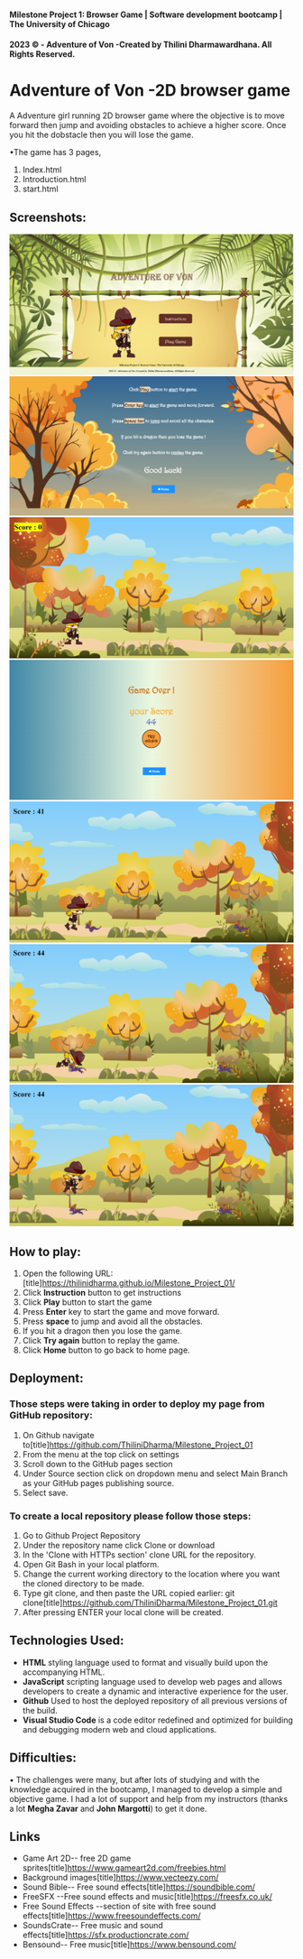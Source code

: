 #### Milestone Project 1: Browser Game | Software development bootcamp | The University of Chicago
#### 2023 © - Adventure of Von -Created by Thilini Dharmawardhana. All Rights Reserved.

# Adventure of Von -2D browser game

A Adventure girl running 2D browser game where the objective is to move forward then jump and avoiding obstacles to achieve a higher score. Once you hit the dobstacle then you will lose the game.

•The game has 3 pages,
  1. Index.html 
  2. Introduction.html
  3. start.html

## Screenshots:

![alt text](resources/Screenshot1.png)
![alt text](resources/Screenshot2.png)
![alt text](resources/Screenshot3.png)
![alt text](resources/Screenshot4.png)
![alt text](resources/Screenshot5.png)
![alt text](resources/Screenshot6.png)
![alt text](resources/Screenshot7.png)

## How to play: 

1.	Open the following URL:[title]https://thilinidharma.github.io/Milestone_Project_01/
2.  Click **Instruction** button to get instructions
3.  Click **Play** button to start the game
4.	Press **Enter** key to start the game and move forward.
5.  Press **space** to jump and avoid all the obstacles.
6.  If you hit a dragon then you lose the game.
7.  Click **Try again** button to replay the game.
8.  Click **Home** button to go back to home page.

## Deployment:

### Those steps were taking in order to deploy my page from GitHub repository:
1.	On Github navigate to[title]https://github.com/ThiliniDharma/Milestone_Project_01
2.	From the menu at the top click on settings
3.	Scroll down to the GitHub pages section
4.	Under Source section click on dropdown menu and select Main Branch as your GitHub pages publishing source.
5.	Select save.

### To create a local repository please follow those steps:
1.	Go to Github Project Repository
2.	Under the repository name click Clone or download
3.	In the 'Clone with HTTPs section' clone URL for the repository.
4.	Open Git Bash in your local platform.
5.	Change the current working directory to the location where you want the cloned directory to be made.
6.	Type git clone, and then paste the URL copied earlier: git clone[title]https://github.com/ThiliniDharma/Milestone_Project_01.git
7.	After pressing ENTER your local clone will be created.

## Technologies Used:

- **HTML** styling language used to format and visually build upon the accompanying HTML.
- **JavaScript** scripting language used to develop web pages and allows developers to create a dynamic and interactive experience for the user.
- **Github**  Used to host the deployed repository of all previous versions of the build.
- **Visual Studio Code**   is a code editor redefined and optimized for building and debugging modern web and cloud applications.


## Difficulties:

•	The challenges were many, but after lots of studying and with the knowledge acquired in the bootcamp, I managed to develop a simple and objective game. I had a lot of support and help from my instructors (thanks a lot **Megha Zavar** and **John Margotti**) to get it done.

## Links
- Game Art 2D-- free 2D game sprites[title]https://www.gameart2d.com/freebies.html
- Background images[title]https://www.vecteezy.com/
- Sound Bible-- Free sound effects[title]https://soundbible.com/
- FreeSFX --Free sound effects and music[title]https://freesfx.co.uk/
- Free Sound Effects --section of site with free sound effects[title]https://www.freesoundeffects.com/
- SoundsCrate-- Free music and sound effects[title]https://sfx.productioncrate.com/
- Bensound-- Free music[title]https://www.bensound.com/

